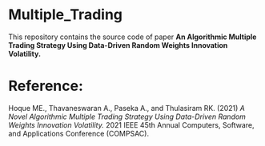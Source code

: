# Multiple_Trading
This repository contains the source code of paper **An Algorithmic Multiple Trading Strategy Using Data-Driven Random Weights Innovation Volatility.**

# Reference:
Hoque ME., Thavaneswaran A., Paseka A., and Thulasiram RK. (2021) *A Novel Algorithmic Multiple Trading Strategy Using Data-Driven Random Weights Innovation Volatility.* 2021 IEEE 45th Annual Computers, Software, and Applications Conference (COMPSAC).
